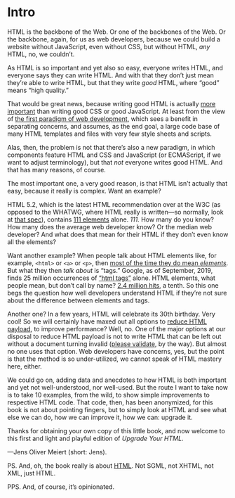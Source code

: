 # Intro

HTML is the backbone of the Web. Or one of the backbones of the Web. Or the backbone, again, for us as web developers, because we could build a website without JavaScript, even without CSS, but without HTML, _any_ HTML, no, we couldn’t.

As HTML is so important and yet also so easy, everyone writes HTML, and everyone says they can write HTML. And with that they don’t just mean they’re able to write HTML, but that they write _good_ HTML, where “good” means “high quality.”

That would be great news, because writing good HTML is actually [more important](https://meiert.com/en/blog/rules-for-html/) than writing good CSS or good JavaScript. At least from the view of [the first paradigm of web development](https://meiert.com/en/blog/two-paradigms/), which sees a benefit in separating concerns, and assumes, as the end goal, a large code base of many HTML templates and files with very few style sheets and scripts.

Alas, then, the problem is not that there’s also a new paradigm, in which components feature HTML and CSS and JavaScript (or ECMAScript, if we want to adjust terminology), but that _not_ everyone writes good HTML. And that has many reasons, of course.

The most important one, a very good reason, is that HTML isn’t actually that easy, because it really is complex. Want an example?

HTML&nbsp;5.2, which is the latest HTML recommendation over at the W3C (as opposed to the WHATWG, where HTML really is written—so normally, look at [that spec](https://html.spec.whatwg.org/multipage/)), contains [111 elements](https://meiert.com/en/indices/html-elements/) alone. _111._ How many do you know? How many does the average web developer know? Or the median web developer? And what does that mean for their HTML if they don’t even know all the elements?

Want another example? When people talk about HTML elements like, for example, `<html>` or `<a>` or `<p>`, then [most of the time they do mean _elements_](https://www.456bereastreet.com/archive/200508/html_tags_vs_elements_vs_attributes/). But what they then _talk about_ is “tags.” Google, as of September, 2019, finds 25 million occurrences of [“html tags”](https://www.google.com/search?q="html+tags") alone. HTML elements, what people mean, but don’t call by name? [2.4 million hits](https://www.google.com/search?q="html+elements"), a tenth. So this one begs the question how well developers understand HTML if they’re not sure about the difference between elements and tags.

Another one? In a few years, HTML will celebrate its 30th birthday. Very cool! So we will certainly have maxed out all options to [reduce HTML payload](https://meiert.com/en/blog/html-performance/), to improve performance? Well, no. One of the major options at our disposal to reduce HTML payload is not to write HTML that can be left out without a document turning invalid ([please validate](https://meiert.com/en/blog/about-validation/), by the way). But almost no one uses that option. Web developers have concerns, yes, but the point is that the method is so under-utilized, we cannot speak of HTML mastery here, either.

We could go on, adding data and anecdotes to how HTML is both important and yet not well-understood, nor well-used. But the route I want to take now is to take 10 examples, from the wild, to show simple improvements to respective HTML code. That code, then, has been anonymized, for this book is not about pointing fingers, but to simply look at HTML and see what else we can do, how we can improve it, how we can: upgrade it.

Thanks for obtaining your own copy of this little book, and now welcome to this first and light and playful edition of _Upgrade Your HTML_.

—Jens Oliver Meiert (short: Jens).

PS.
And, oh, the book really is about [HTML](https://html.spec.whatwg.org/multipage/). Not SGML, not XHTML, not XML, just HTML.

PPS.
And, of course, it’s opinionated.